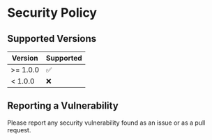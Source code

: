 # Security Policy

## Supported Versions

| Version | Supported          |
| ------- | ------------------ |
| >= 1.0.0   | :white_check_mark: |
| < 1.0.0   | :x:                |

## Reporting a Vulnerability

Please report any security vulnerability found as an issue or as a pull request.
